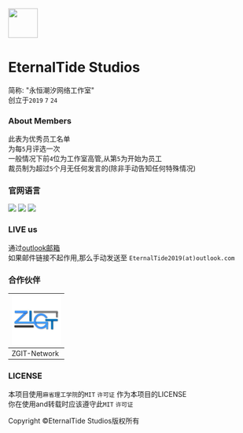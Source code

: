 ### <img itemprop="image" class="avatar flex-shrink-0 mb-3 mr-3 mb-md-0 mr-md-4" src="https://avatars.githubusercontent.com/u/139145325?s=200&v=4?s=200&amp;v=4" width="60" height="60"> 
# EternalTide Studios
简称: "永恒潮汐网络工作室"<br>
创立于``2019`` ``7`` ``24``<br>

### About Members
此表为优秀员工名单<br>
为每``5``月评选一次<br>
一般情况下前``4``位为工作室高管,从第``5``为开始为员工<br>
裁员制为超过``5``个月无任何发言的(除非手动告知任何特殊情况)<br>

### 官网语言
![](https://img.shields.io/badge/language-HTML-orange) ![](https://img.shields.io/badge/language-JS-yellow) ![](https://img.shields.io/badge/language-CSS-purple)


### LIVE us
通过[outlook邮箱](mailto:EternalTide2019@outlook.com)<br>
如果邮件链接不起作用,那么手动发送至 ``EternalTide2019(at)outlook.com`` <br>

### 合作伙伴
| <img itemprop="image" class="avatar flex-shrink-0 mb-3 mr-3 mb-md-0 mr-md-4" src="ZGIT.jpg?s=200&amp;v=4" width="100" height="100"> |
|-------------------|
| ZGIT-Network      |

### LICENSE
本项目使用``麻省理工学院``的``MIT`` ``许可证`` 作为本项目的LICENSE<br>
你在使用and转载时应该遵守此``MIT`` ``许可证`` <br>

Copyright ©EternalTide Studios版权所有
